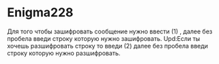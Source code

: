 # Enigma228
Для того чтобы зашифровать сообщение нужно ввести (1) , далее без пробела введи строку которую нужно зашифровать. 
Upd:Если ты хочешь разшифровать строку то введи (2) далее без пробела введи строку которую нужно разшифровать. 
